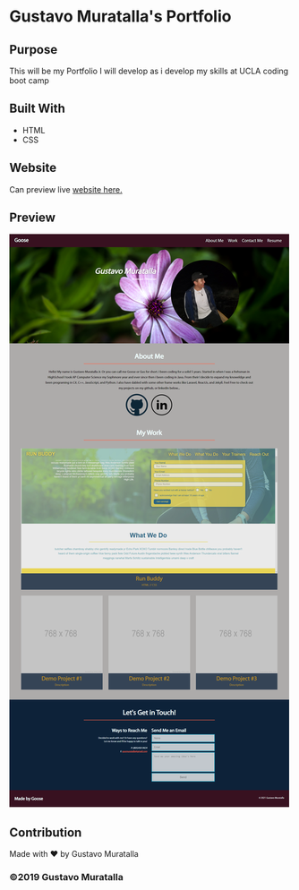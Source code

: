 # Gustavo Muratalla's Portfolio

## Purpose
This will be my Portfolio I will develop as i develop my skills at UCLA coding boot camp

## Built With
* HTML
* CSS

## Website
Can preview live [website here.](https://teku-guy.github.io/portfolio/)

## Preview
![preview of portfolio](./assets/imgs/prev-portfolio.png)

## Contribution
Made with ❤️ by Gustavo Muratalla

### ©️2019 Gustavo Muratalla